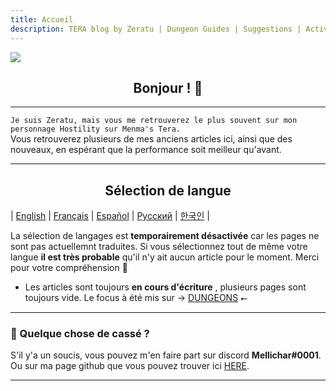 ```yaml
---
title: Accueil
description: TERA blog by Zeratu | Dungeon Guides | Suggestions | Activities | Battlegrounds | Theorycrafting | Menma's TERA ...
---
```

![](https://i.imgur.com/y1Ii9IP.png)
<center> <h2> Bonjour ! 👋 </h2> </center>

<hr/>

`Je suis Zeratu, mais vous me retrouverez le plus souvent sur mon personnage Hostility sur Menma's Tera.` <br>
Vous retrouverez plusieurs de mes anciens articles ici, ainsi que des nouveaux, en espérant que la performance soit meilleur qu'avant. <br>
<hr/>
<center> <h2>Sélection de langue</h2> </center>

| [English](../en/) | [Français](../fr/) | [Español](../es/) | [Русский](../ru/) | [한국인](../ko/) |

La sélection de langages est **temporairement désactivée** car les pages ne sont pas actuellemnt traduites. Si vous sélectionnez tout de même votre langue **il est très probable** qu'il n'y ait aucun article pour le moment. Merci pour votre compréhension 💖
- Les articles sont toujours **en cours d'écriture** , plusieurs pages sont toujours vide. Le focus à été mis sur → [DUNGEONS](dungeons/) ⭠ 
<hr/>

### 💬 Quelque chose de cassé ?
S'il y'a un soucis, vous pouvez m'en faire part sur discord **Mellichar#0001**. <br>
Ou sur ma page github que vous pouvez trouver ici [HERE](https://github.com/Zera-dev/tenacity-tera.github.io).

<hr/>

